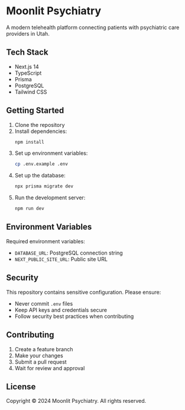 # Moonlit Psychiatry

A modern telehealth platform connecting patients with psychiatric care providers in Utah.

## Tech Stack

- Next.js 14
- TypeScript
- Prisma
- PostgreSQL
- Tailwind CSS

## Getting Started

1. Clone the repository
2. Install dependencies:
   ```bash
   npm install
   ```
3. Set up environment variables:
   ```bash
   cp .env.example .env
   ```
4. Set up the database:
   ```bash
   npx prisma migrate dev
   ```
5. Run the development server:
   ```bash
   npm run dev
   ```

## Environment Variables

Required environment variables:
- `DATABASE_URL`: PostgreSQL connection string
- `NEXT_PUBLIC_SITE_URL`: Public site URL

## Security

This repository contains sensitive configuration. Please ensure:
- Never commit `.env` files
- Keep API keys and credentials secure
- Follow security best practices when contributing

## Contributing

1. Create a feature branch
2. Make your changes
3. Submit a pull request
4. Wait for review and approval

## License

Copyright © 2024 Moonlit Psychiatry. All rights reserved. 
